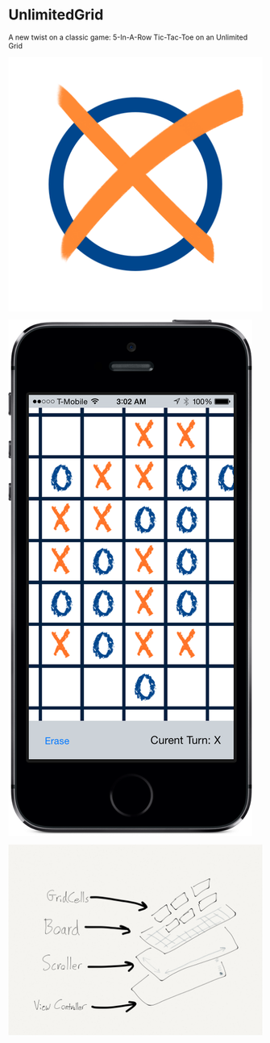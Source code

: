 UnlimitedGrid
=============

A new twist on a classic game: 5-In-A-Row Tic-Tac-Toe on an Unlimited Grid

![Icon](/Images/UnlimitedGridIcon.png)

![Preview Image](/Images/UnlimitedGridPreview.png)

![Game Layers](/Images/UnlimitedGridLayers.png)